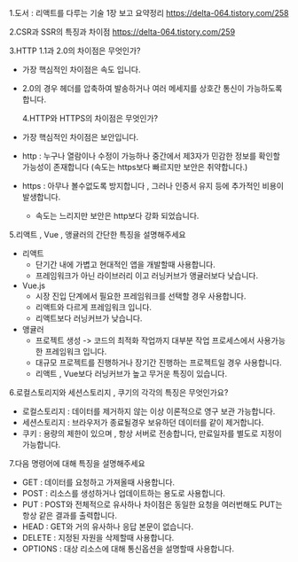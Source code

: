 1.도서 : 리액트를 다루는 기술 1장 보고 요약정리
https://delta-064.tistory.com/258

2.CSR과 SSR의 특징과 차이점
https://delta-064.tistory.com/259

3.HTTP 1.1과 2.0의 차이점은 무엇인가?

- 가장 핵심적인 차이점은 속도 입니다.
- 2.0의 경우 헤더를 압축하여 발송하거나 여러 메세지를 상호간 통신이 가능하도록 합니다.

  4.HTTP와 HTTPS의 차이점은 무엇인가?

- 가장 핵심적인 차이점은 보안입니다.
- http : 누구나 열람이나 수정이 가능하나
  중간에서 제3자가 민감한 정보를 확인할 가능성이 존재합니다
  (속도는 https보다 빠르지만 보안은 취약합니다.)
- https : 아무나 볼수없도록 방지합니다 , 그러나 인증서 유지 등에 추가적인 비용이 발생합니다.
  - 속도는 느리지만 보안은 http보다 강화 되었습니다.

5.리액트 , Vue , 앵귤러의 간단한 특징을 설명해주세요

- 리액트
  - 단기간 내에 가볍고 현대적인 앱을 개발할때 사용합니다.
  - 프레임워크가 아닌 라이브러리 이고 러닝커브가 앵귤러보다 낮습니다.
- Vue.js
  - 시장 진입 단계에서 필요한 프레임워크를 선택할 경우 사용합니다.
  - 리액트와 다르게 프레임워크 입니다.
  - 리액트보다 러닝커브가 낮습니다.
- 앵귤러
  - 프로젝트 생성 -> 코드의 최적화 작업까지 대부분 작업 프로세스에서 사용가능한 프레임워크 입니다.
  - 대규모 프로젝트를 진행하거나 장기간 진행하는 프로젝트일 경우 사용합니다.
  - 리액트 , Vue보다 러닝커브가 높고 무거운 특징이 있습니다.

6.로컬스토리지와 세션스토리지 , 쿠기의 각각의 특징은 무엇인가요?

- 로컬스토리지 : 데이터를 제거하지 않는 이상 이론적으로 영구 보관 가능합니다.
- 세션스토리지 : 브라우저가 종료될경우 보유하던 데이터를 같이 제거합니다.
- 쿠키 : 용량의 제한이 있으며 , 항상 서버로 전송합니다, 만료일자를 별도로 지정이 가능합니다.

7.다음 명령어에 대해 특징을 설명해주세요

- GET : 데이터를 요청하고 가져올때 사용합니다.
- POST : 리소스를 생성하거나 업데이트하는 용도로 사용합니다.
- PUT : POST와 전체적으로 유사하나 차이점은 동일한 요청을 여러번해도 PUT는 항상 같은 결과를 출력합니다.
- HEAD : GET와 거의 유사하나 응답 본문이 없습니다.
- DELETE : 지정된 자원을 삭제할때 사용합니다.
- OPTIONS : 대상 리소스에 대해 통신옵션을 설명할때 사용합니다.
